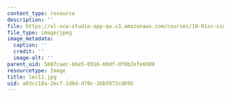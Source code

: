 ```yaml
---
content_type: resource
description: ''
file: https://ol-ocw-studio-app-qa.s3.amazonaws.com/courses/18-01sc-single-variable-calculus-fall-2010/a03cc18a2ec71d6dd70c26bf073cd695_lec11.jpg
file_type: image/jpeg
image_metadata:
  caption: ''
  credit: ''
  image-alt: ''
parent_uid: 588fcaec-bbe5-0916-60df-df0b2efe6908
resourcetype: Image
title: lec11.jpg
uid: a03cc18a-2ec7-1d6d-d70c-26bf073cd695
---
```

